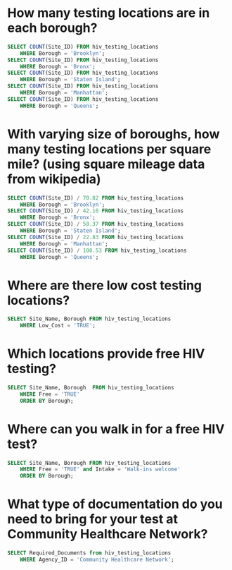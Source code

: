 # How many testing locations are in each borough?
```SQL 
SELECT COUNT(Site_ID) FROM hiv_testing_locations 
	WHERE Borough = 'Brooklyn'; 
SELECT COUNT(Site_ID) FROM hiv_testing_locations 
	WHERE Borough = 'Bronx'; 
SELECT COUNT(Site_ID) FROM hiv_testing_locations 
	WHERE Borough = 'Staten Island'; 
SELECT COUNT(Site_ID) FROM hiv_testing_locations 
	WHERE Borough = 'Manhattan'; 
SELECT COUNT(Site_ID) FROM hiv_testing_locations 
	WHERE Borough = 'Queens';
```
# With varying size of boroughs, how many testing locations per square mile? (using square mileage data from wikipedia)
```SQL
SELECT COUNT(Site_ID) / 70.82 FROM hiv_testing_locations 
	WHERE Borough = 'Brooklyn'; 
SELECT COUNT(Site_ID) / 42.10 FROM hiv_testing_locations 
	WHERE Borough = 'Bronx'; 
SELECT COUNT(Site_ID) / 58.37 FROM hiv_testing_locations 
	WHERE Borough = 'Staten Island'; 
SELECT COUNT(Site_ID) / 22.83 FROM hiv_testing_locations 
	WHERE Borough = 'Manhattan'; 
SELECT COUNT(Site_ID) / 108.53 FROM hiv_testing_locations 
	WHERE Borough = 'Queens'; 
```
# Where are there low cost testing locations?
```SQL
SELECT Site_Name, Borough FROM hiv_testing_locations
	WHERE Low_Cost = 'TRUE';
```
# Which locations provide free HIV testing?
```SQL
SELECT Site_Name, Borough  FROM hiv_testing_locations
    WHERE Free = 'TRUE'
    ORDER BY Borough;
```
# Where can you walk in for a free HIV test? 
```SQL
SELECT Site_Name, Borough FROM hiv_testing_locations
	WHERE Free = 'TRUE' and Intake = 'Walk-ins welcome'
    ORDER BY Borough;
``` 
# What type of documentation do you need to bring for your test at Community Healthcare Network?
```SQL
SELECT Required_Documents from hiv_testing_locations
	WHERE Agency_ID = 'Community Healthcare Network'; 
```